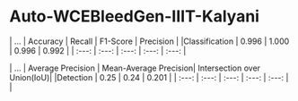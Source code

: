 # Auto-WCEBleedGen-IIIT-Kalyani
|       ...      | Accuracy | Recall | F1-Score | Precision  |
|Classification  | 0.996    | 1.000  | 0.996    | 0.992      |
| :---:          | :---:    | :---:  | :---:    | :---:      |

|   ...          | Average Precision | Mean-Average Precision| Intersection over Union(IoU)|
|Detection       |       0.25        |      0.24             |         0.201               |
| :---:          | :---:    | :---:  | :---:    | :---:      |                             |
